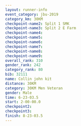 ```yaml
---
layout: runner-info 
event_category: jbu-2019 
category_km: 30KM 
checkpoint-name2: Split 1 SMK 
checkpoint-name3: Split 2 E Farm 
checkpoint-name4: 
checkpoint-name5: 
checkpoint-name6: 
checkpoint-name7: 
checkpoint-name8: 
checkpoint-name9: 
overall_rank: 310
gender_rank: 242
category_rank: 80
bib: 32111
name: Collin john kit
distance: 30KM
category: 30KM Men Veteran
gender: Male
time: 6-23-03.5
start: 2-00-00.0
checkpoint2:
checkpoint3:
finish: 8-23-03.5
---
```

